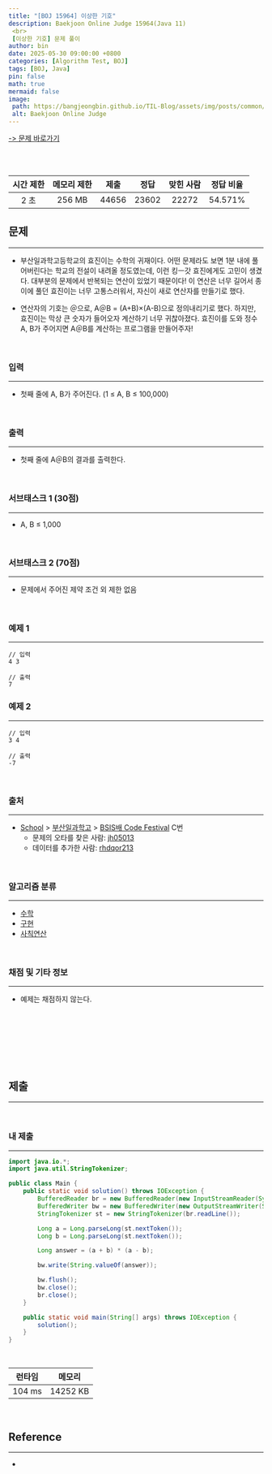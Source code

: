 ```yaml
---
title: "[BOJ 15964] 이상한 기호"
description: Baekjoon Online Judge 15964(Java 11)
 <br>
 [이상한 기호] 문제 풀이
author: bin
date: 2025-05-30 09:00:00 +0800
categories: [Algorithm Test, BOJ]
tags: [BOJ, Java]
pin: false
math: true
mermaid: false
image:
 path: https://bangjeongbin.github.io/TIL-Blog/assets/img/posts/common/baekjoon-logo.png
 alt: Baekjoon Online Judge
---
```

[-> 문제 바로가기](https://www.acmicpc.net/problem/15964)

<br>
<br>

| 시간 제한 | 메모리 제한 |  제출   |  정답   | 맞힌 사람 |  정답 비율  |
| :---: | :----: | :---: | :---: | :---: | :-----: |
|  2 초  | 256 MB | 44656 | 23602 | 22272 | 54.571% |

## 문제
---
- 부산일과학고등학교의 효진이는 수학의 귀재이다. 어떤 문제라도 보면 1분 내에 풀어버린다는 학교의 전설이 내려올 정도였는데, 이런 킹ㅡ갓 효진에게도 고민이 생겼다. 대부분의 문제에서 반복되는 연산이 있었기 때문이다! 이 연산은 너무 길어서 종이에 풀던 효진이는 너무 고통스러워서, 자신이 새로 연산자를 만들기로 했다.

- 연산자의 기호는 ＠으로, A＠B = (A+B)×(A-B)으로 정의내리기로 했다. 하지만, 효진이는 막상 큰 숫자가 들어오자 계산하기 너무 귀찮아졌다. 효진이를 도와 정수 A, B가 주어지면 A＠B를 계산하는 프로그램을 만들어주자!

<br>

### 입력
---
- 첫째 줄에 A, B가 주어진다. (1 ≤ A, B ≤ 100,000)

<br>

### 출력
---
- 첫째 줄에 A＠B의 결과를 출력한다.

<br>

### 서브태스크 1 (30점)
---
- A, B ≤ 1,000

<br>

### 서브태스크 2 (70점)
---
- 문제에서 주어진 제약 조건 외 제한 없음

<br>

### 예제 1
---
```
// 입력
4 3
```

```
// 출력
7
```

### 예제 2
---
```
// 입력
3 4
```

```
// 출력
-7
```

<br>

### 출처
---
- [School](https://www.acmicpc.net/category/97) > [부산일과학고](https://www.acmicpc.net/category/429) > [BSIS배 Code Festival](https://www.acmicpc.net/category/detail/1899) C번
	- 문제의 오타를 찾은 사람: [jh05013](https://www.acmicpc.net/user/jh05013)
	- 데이터를 추가한 사람: [rhdqor213](https://www.acmicpc.net/user/rhdqor213)

<br>

### 알고리즘 분류
---
- [수학](https://www.acmicpc.net/problem/tag/124)
- [구현](https://www.acmicpc.net/problem/tag/102)
- [사칙연산](https://www.acmicpc.net/problem/tag/121)

<br>

### 채점 및 기타 정보
---
- 예제는 채점하지 않는다.

<br>
<br>
<br>
<br>
<br>
<br>

## 제출
---

<br>

### 내 제출
---
```java
import java.io.*;
import java.util.StringTokenizer;

public class Main {
    public static void solution() throws IOException {
        BufferedReader br = new BufferedReader(new InputStreamReader(System.in));
        BufferedWriter bw = new BufferedWriter(new OutputStreamWriter(System.out));
        StringTokenizer st = new StringTokenizer(br.readLine());

        Long a = Long.parseLong(st.nextToken());
        Long b = Long.parseLong(st.nextToken());

        Long answer = (a + b) * (a - b);

        bw.write(String.valueOf(answer));

        bw.flush();
        bw.close();
        br.close();
    }

    public static void main(String[] args) throws IOException {
        solution();
    }
}

```

<br>

|  런타임   |   메모리    |
| :----: | :------: |
| 104 ms | 14252 KB |

<br>

## Reference
---
- 
